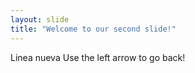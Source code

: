```yaml
---
layout: slide
title: "Welcome to our second slide!"
---
```

Linea nueva
Use the left arrow to go back!
